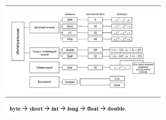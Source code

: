 ______
![Примитивные типы](src/main/resources/images/primitiveTypeJava.jpg)
______
![Расширение типов](src/main/resources/images/extensionTypes.jpg)
